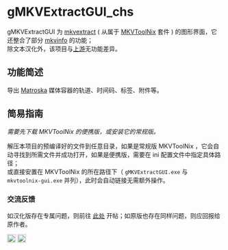 # gMKVExtractGUI_chs

gMKVExtractGUI 为 [mkvextract](https://mkvtoolnix.download/doc/mkvextract.html) ( 从属于 [MKVToolNix](https://mkvtoolnix.download/) 套件 ) 的图形界面，它还整合了部分 [mkvinfo](https://mkvtoolnix.download/doc/mkvinfo.html) 的功能；  
除文本汉化外，该项目与[上游](https://sourceforge.net/projects/gmkvextractgui/)无功能差异。

## 功能简述

导出 [Matroska](https://www.matroska.org/index.html) 媒体容器的轨道、时间码、标签、附件等。

## 简易指南

_需要先下载 MKVToolNix 的便携版，或安装它的常规版。_

解压本项目的预编译好的文件到任意目录，如果是常规版 MKVToolNix ，它会自动寻找到所需文件并成功打开，如果是便携版，需要在 ini 配置文件中指定具体路径；  
或直接安置在 MKVToolNix 的所在路径下（ `gMKVExtractGUI.exe` 与 `mkvtoolnix-gui.exe` 并列），此时会自动链接无需额外操作。

### 交流反馈

如汉化版存在专属问题，则前往 [此处](https://github.com/hooke007/MPV_lazy/discussions/categories/%E5%85%B6%E5%AE%83%E6%92%AD%E6%94%BE%E5%99%A8) 开帖；如原版也存在同样问题，则应回报给原作者。

<a href="http://www.wtfpl.net/"><img src="http://www.wtfpl.net/wp-content/uploads/2012/12/wtfpl-badge-4.png" height="20" alt="WTFPL" /></a>
<a href="http://www.wtfpl.net/"><img src="http://www.wtfpl.net/wp-content/uploads/2012/12/wtfpl.svg" height="20" alt="WTFPL" /></a>
